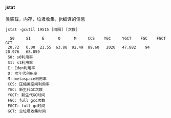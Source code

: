 #### jstat

类装载，内存，垃圾收集，jit编译的信息

```jvm
jstat -gcutil 19515 [间隔] [次数]
```

      S0     S1     E      O      M     CCS    YGC     YGCT    FGC    FGCT     GCT   
     20.72   0.00  21.55  63.88  92.49  89.60   2020   47.882    94   20.976   68.859
     S0: s0利用率
     S1: s1利用率
     E: Eden利用率
     O: 老年代利用率
     M: metaspace利用率
     CCS: 压缩类空间利用率
     YGC: 新生代GC次数
     YGCT: 新生代GC时间
     FGC: full gcc次数
     FGCT: full gc时间
     GCT: 总垃圾收集时间